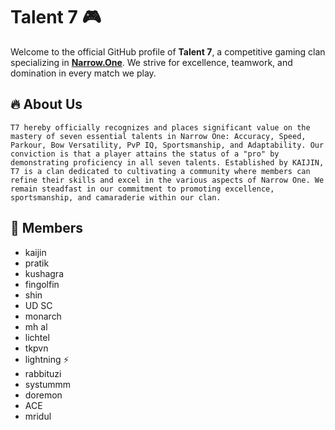 # Talent 7 🎮

Welcome to the official GitHub profile of **Talent 7**, a competitive gaming clan specializing in **[Narrow.One](https://narrow.one/)**. We strive for excellence, teamwork, and domination in every match we play.

## 🔥 About Us
```T7 hereby officially recognizes and places significant value on the mastery of seven essential talents in Narrow One: Accuracy, Speed, Parkour, Bow Versatility, PvP IQ, Sportsmanship, and Adaptability. Our conviction is that a player attains the status of a "pro" by demonstrating proficiency in all seven talents. Established by KAIJIN, T7 is a clan dedicated to cultivating a community where members can refine their skills and excel in the various aspects of Narrow One. We remain steadfast in our commitment to promoting excellence, sportsmanship, and camaraderie within our clan.```



## 👥 Members
- kaijin
- pratik
- kushagra
- fingolfin
- shin
- UD SC
- monarch
- mh al
- lichtel
- tkpvn
- lightning ⚡
- rabbituzi
- systummm 
- doremon
- ACE
- mridul 



